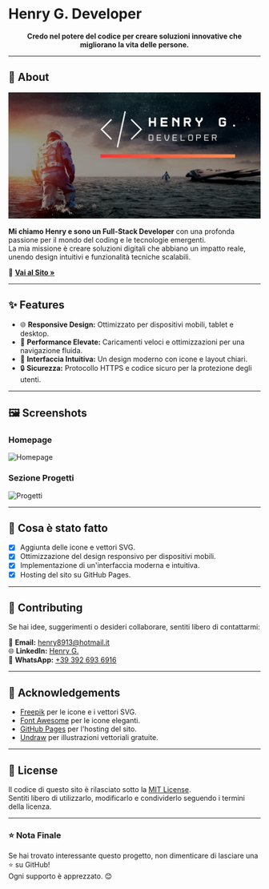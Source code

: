 # Henry G. Developer

<p align="center">
    <b>Credo nel potere del codice per creare soluzioni innovative che migliorano la vita delle persone.</b>
    <br />
</p>

---

## 🌟 About

![Cover](https://github.com/henry8913/henrygdeveloper.com/blob/main/img/cover.jpg)

**Mi chiamo Henry e sono un Full-Stack Developer** con una profonda passione per il mondo del coding e le tecnologie emergenti.  
La mia missione è creare soluzioni digitali che abbiano un impatto reale, unendo design intuitivi e funzionalità tecniche scalabili.

🔗 **[Vai al Sito »](https://henrygdeveloper.com/)**

---

## ✨ Features

- 🌐 **Responsive Design:** Ottimizzato per dispositivi mobili, tablet e desktop.
- 🚀 **Performance Elevate:** Caricamenti veloci e ottimizzazioni per una navigazione fluida.
- 🎨 **Interfaccia Intuitiva:** Un design moderno con icone e layout chiari.
- 🔒 **Sicurezza:** Protocollo HTTPS e codice sicuro per la protezione degli utenti.

---

## 🖼️ Screenshots

### Homepage
![Homepage](https://github.com/henry8913/henrygdeveloper.com/blob/main/screenshots/homepage.png)

### Sezione Progetti
![Progetti](https://github.com/henry8913/henrygdeveloper.com/blob/main/screenshots/projects.png)

---

## 🚀 Cosa è stato fatto

- [x] Aggiunta delle icone e vettori SVG.
- [x] Ottimizzazione del design responsivo per dispositivi mobili.
- [x] Implementazione di un'interfaccia moderna e intuitiva.
- [x] Hosting del sito su GitHub Pages.

---

## 🤝 Contributing

Se hai idee, suggerimenti o desideri collaborare, sentiti libero di contattarmi:

📧 **Email:** [henry8913@hotmail.it](mailto:henry8913@hotmail.it)  
🌐 **LinkedIn:** [Henry G.](https://www.linkedin.com/in/henry-k-grecchi-555454254/)  
💬 **WhatsApp:** [+39 392 693 6916](https://wa.me/393926936916)

---

## 🙏 Acknowledgements

- [Freepik](https://www.freepik.com/) per le icone e i vettori SVG.
- [Font Awesome](https://fontawesome.com/) per le icone eleganti.
- [GitHub Pages](https://pages.github.com/) per l'hosting del sito.
- [Undraw](https://undraw.co/) per illustrazioni vettoriali gratuite.

---

## 📄 License

Il codice di questo sito è rilasciato sotto la [MIT License](https://opensource.org/licenses/MIT).  
Sentiti libero di utilizzarlo, modificarlo e condividerlo seguendo i termini della licenza.

---

### ⭐ Nota Finale

Se hai trovato interessante questo progetto, non dimenticare di lasciare una ⭐ su GitHub!  
Ogni supporto è apprezzato. 😊